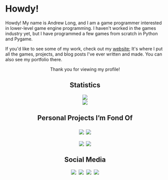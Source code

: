 # Howdy!

<p>Howdy! My name is Andrew Long, and I am a game programmer interested in lower-level game engine programming. I haven't worked in the games industry yet, but I have programmed a few games from scratch in Python and Pygame.</p>
<p>If you'd like to see some of my work, check out my <a href="longestboi.github.io">website</a>; It's where I put all the games, projects, and blog posts I've ever written and made. You can also see my portfolio there.</p>
<p align="center">Thank you for viewing my profile!</p>
<h2 align="center">Statistics</h2>
 
<div align="center">
<img align="bottom" src="https://github-readme-stats.vercel.app/api?username=Longestboi&count_private=true&show_icons=true&theme=synthwave&hide_rank=true">
</br>
<img align="center" src="https://img.shields.io/endpoint?color=f4005f&label=Views&style=for-the-badge&url=https%3A%2F%2Fhits.dwyl.com%2FLongestboi%2FLongestboi.json">
</div>

<h2 align="center">Personal Projects I’m Fond Of</h2>

<div>
<div align="center" style="display: block;">
<a target="_blank" rel="noreferrer noopener" href="https://github.com/Longestboi/Brick-Breaker"><img align="middle" style="margin: 1px;" src="https://github-readme-stats.vercel.app/api/pin/?username=Longestboi&repo=brick-breaker&theme=synthwave"></a>
<a target="_blank" rel="noreferrer noopener" href="https://github.com/Longestboi/sndata-converter"><img align="middle" style="margin: 1px;" src="https://github-readme-stats.vercel.app/api/pin/?username=Longestboi&repo=sndata-converter&theme=synthwave"></a>
</div>
<p></p>
<div align="center" style="display: block;">
<a target="_blank" rel="noreferrer noopener" href="https://github.com/Longestboi/TNES2INES"><img align="middle" style="margin: 1px;" src="https://github-readme-stats.vercel.app/api/pin/?username=Longestboi&repo=TNES2INES&theme=synthwave"></a>
<a target="_blank" rel="noreferrer noopener" href="https://github.com/Longestboi/tnes2inesGUI"><img align="middle" style="margin: 1px;" src="https://github-readme-stats.vercel.app/api/pin/?username=Longestboi&repo=tnes2inesGUI&theme=synthwave"></a>
</div>
</div>

<h2 align="center">Social Media</h2>

<div align="center" style="display: block;">
<a href="https://www.linkedin.com/in/andrewrlong02/" target="_blank" rel="noreferrer noopener"><img style="padding: 2px;" src="https://img.shields.io/badge/-Linkedin-0077b5?style=for-the-badge&logo=Linkedin"></a>
<a href="https://discord.com/users/1069026764849958964" target="_blank" rel="noreferrer noopener"><img style="padding: 2px;" src="https://img.shields.io/badge/-Discord-202225?style=for-the-badge&logo=Discord"></a>
<a href="https://twitter.com/Long_boii" target="_blank" rel="noreferrer noopener"><img style="padding: 2px;" src="https://img.shields.io/badge/-Twitter-15202B?style=for-the-badge&logo=Twitter"></a>
<a href="https://youtube.com/@Longest_boi" target="_blank" rel="noreferrer noopener"><img style="padding: 2px;" src="https://img.shields.io/badge/-YouTube-FF0000?style=for-the-badge&logo=YouTube"></a>
</div>
